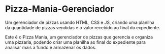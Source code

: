# Pizza-Mania-Gerenciador
Um gerenciador de pizzas usando HTML, CSS e JS, criando uma planilha da quantidade de pizzas vendidas e o valor recebido ao final do expediente.

Este é o Pizza Mania, um gerenciador de pizzas que gerencia e organiza uma pizzaria, podendo criar uma planilha ao final do expediente para analisar mais a fundo e armazenar os dados.
